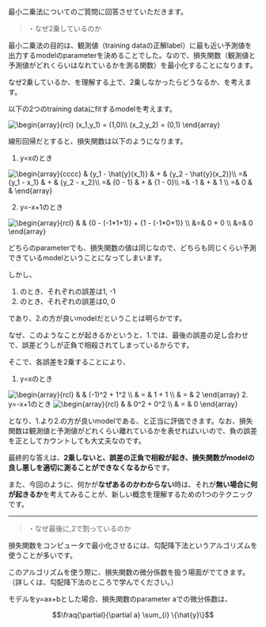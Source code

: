 最小二乗法についてのご質問に回答させていただきます。

>・なぜ2乗しているのか

最小二乗法の目的は、観測値（training dataの正解label）に最も近い予測値を出力するmodelのparameterを決めることでした。なので、損失関数（観測値と予測値がどれくらいはなれているかを測る関数）を最小化することになります。  

なぜ2乗しているか、を理解する上で、2乗しなかったらどうなるか、を考えます。

以下の2つのtraining dataにfitするmodelを考えます。
<!--
\begin{array}{rcl}
	(x_1,y_1) = (1,0)\\
	(x_2,y_2) = (0,1)
\end{array}
-->
<img src="http://latex.codecogs.com/svg.latex?\begin{array}{rcl}&space;(x_1,y_1)&space;=&space;(1,0)\\&space;(x_2,y_2)&space;=&space;(0,1)&space;\end{array}" title="\begin{array}{rcl} (x_1,y_1) = (1,0)\\ (x_2,y_2) = (0,1) \end{array}" />

線形回帰だとすると、損失関数は以下のようになります。
1. y=xのとき
<!--
\begin{array}{cccc}
	& {y_1 - \hat{y}(x_1)} & + & {y_2 - \hat{y}(x_2)}\\
	=& {y_1 - x_1} & + & {y_2 - x_2}\\
	=& {0 - 1} & + & {1 - 0}\\
	=& -1 & + & 1 \\
	=& 0 & &
\end{array}
-->
<img src="http://latex.codecogs.com/svg.latex?\begin{array}{cccc}&space;&&space;{y_1&space;-&space;\hat{y}(x_1)}&space;&&space;&plus;&space;&&space;{y_2&space;-&space;\hat{y}(x_2)}\\&space;=&&space;{y_1&space;-&space;x_1}&space;&&space;&plus;&space;&&space;{y_2&space;-&space;x_2}\\&space;=&&space;{0&space;-&space;1}&space;&&space;&plus;&space;&&space;{1&space;-&space;0}\\&space;=&&space;-1&space;&&space;&plus;&space;&&space;1&space;\\&space;=&&space;0&space;&&space;&&space;\end{array}" title="\begin{array}{cccc} & {y_1 - \hat{y}(x_1)} & + & {y_2 - \hat{y}(x_2)}\\ =& {y_1 - x_1} & + & {y_2 - x_2}\\ =& {0 - 1} & + & {1 - 0}\\ =& -1 & + & 1 \\ =& 0 & & \end{array}" />

2. y=-x+1のとき
<img src="http://latex.codecogs.com/svg.latex?\begin{array}{rcl}&space;&&space;&&space;{0&space;-&space;(-1*1&plus;1)}&space;&plus;&space;{1&space;-&space;(-1*0&plus;1)}&space;\\&space;&=&&space;0&space;&plus;&space;0&space;\\&space;&=&&space;0&space;\end{array}" title="\begin{array}{rcl} & & {0 - (-1*1+1)} + {1 - (-1*0+1)} \\ &=& 0 + 0 \\ &=& 0 \end{array}" />

どちらのparameterでも、損失関数の値は同じなので、どちらも同じくらい予測できているmodelということになってしまいます。

しかし、
1. のとき、それぞれの誤差は1, -1
2. のとき、それぞれの誤差は0, 0

であり、2.の方が良いmodelだということは明らかです。

なぜ、このようなことが起きるかというと、1.では、最後の誤差の足し合わせで、誤差どうしが正負で相殺されてしまっているからです。

そこで、各誤差を2乗することにより、
1. y=xのとき
<img src="http://latex.codecogs.com/svg.latex?\begin{array}{rcl}&space;&&space;&&space;(-1)^2&space;&plus;&space;1^2&space;\\&space;&&space;=&space;&&space;1&space;&plus;&space;1&space;\\&space;&&space;=&space;&&space;2&space;\end{array}" title="\begin{array}{rcl} & & (-1)^2 + 1^2 \\ & = & 1 + 1 \\ & = & 2 \end{array}" />
2. y=-x+1のとき
<img src="http://latex.codecogs.com/svg.latex?\begin{array}{rcl}&space;&&space;&&space;0^2&space;&plus;&space;0^2&space;\\&space;&&space;=&space;&&space;0&space;\end{array}" title="\begin{array}{rcl} & & 0^2 + 0^2 \\ & = & 0 \end{array}" />

となり、1.より2.の方が良いmodelである、と正当に評価できます。なお、損失関数は観測値と予測値がどれくらい離れているかを表せればいいので、負の誤差を正としてカウントしても大丈夫なのです。

最終的な答えは、**2乗しないと、誤差の正負で相殺が起き、損失関数がmodelの良し悪しを適切に測ることができなくなるから**です。

また、今回のように、何かが**なぜあるのかわからない**時は、それが**無い場合に何が起きるか**を考えてみることが、新しい概念を理解するための1つのテクニックです。

---

>・なぜ最後に,2で割っているのか

損失関数をコンピュータで最小化させるには、勾配降下法というアルゴリズムを使うことが多いです。

このアルゴリズムを使う際に、損失関数の微分係数を扱う場面がでてきます。（詳しくは、勾配降下法のところで学んでください。）

モデルをy=ax+bとした場合、損失関数のparameter aでの微分係数は、
```math
\fraq{\partial}{\partial a} \sum_{i} \{\hat{y}\}
```
